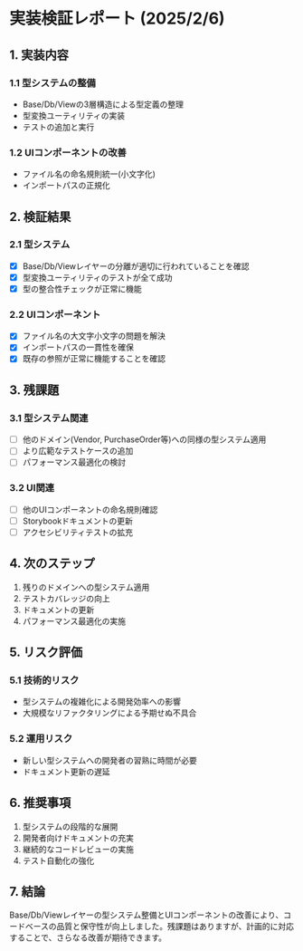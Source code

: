 # 実装検証レポート (2025/2/6)

## 1. 実装内容

### 1.1 型システムの整備

- Base/Db/Viewの3層構造による型定義の整理
- 型変換ユーティリティの実装
- テストの追加と実行

### 1.2 UIコンポーネントの改善

- ファイル名の命名規則統一(小文字化)
- インポートパスの正規化

## 2. 検証結果

### 2.1 型システム

- [x] Base/Db/Viewレイヤーの分離が適切に行われていることを確認
- [x] 型変換ユーティリティのテストが全て成功
- [x] 型の整合性チェックが正常に機能

### 2.2 UIコンポーネント

- [x] ファイル名の大文字小文字の問題を解決
- [x] インポートパスの一貫性を確保
- [x] 既存の参照が正常に機能することを確認

## 3. 残課題

### 3.1 型システム関連

- [ ] 他のドメイン(Vendor, PurchaseOrder等)への同様の型システム適用
- [ ] より広範なテストケースの追加
- [ ] パフォーマンス最適化の検討

### 3.2 UI関連

- [ ] 他のUIコンポーネントの命名規則確認
- [ ] Storybookドキュメントの更新
- [ ] アクセシビリティテストの拡充

## 4. 次のステップ

1. 残りのドメインへの型システム適用
2. テストカバレッジの向上
3. ドキュメントの更新
4. パフォーマンス最適化の実施

## 5. リスク評価

### 5.1 技術的リスク

- 型システムの複雑化による開発効率への影響
- 大規模なリファクタリングによる予期せぬ不具合

### 5.2 運用リスク

- 新しい型システムへの開発者の習熟に時間が必要
- ドキュメント更新の遅延

## 6. 推奨事項

1. 型システムの段階的な展開
2. 開発者向けドキュメントの充実
3. 継続的なコードレビューの実施
4. テスト自動化の強化

## 7. 結論

Base/Db/Viewレイヤーの型システム整備とUIコンポーネントの改善により、コードベースの品質と保守性が向上しました。残課題はありますが、計画的に対応することで、さらなる改善が期待できます。
